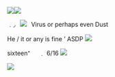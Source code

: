 ![](https://64.media.tumblr.com/699ea08de7d8a62ba3012eb0ffbb2dc4/a037f15ec017a8b7-8f/s540x810/c7a82d2db4160e434b0d05fe8a4b6e045d0570d1.pnj)![](https://files.catbox.moe/881f67.png)

﹒◞⠀![](https://64.media.tumblr.com/05d5c2d5eb6764f9d0f80a073ff20a91/3389feee3881de46-d7/s75x75_c1/e6ea7a152ce4de7c7a77437c195dd3d1eb727a2f.gifv)⠀Virus  or perhaps even Dust
  
   He / it or any is fine ’ ASDP ![](https://64.media.tumblr.com/b3d8f047a936a29532ad034bfefeb0ee/3389feee3881de46-df/s75x75_c1/d479b8154648fbd009dc072df8e0a4c9d5d23e5d.gifv) 

 sixteen⁺⠀⠀﹒ 6/16 ![](https://64.media.tumblr.com/fc36d9a2b12398a06d1cf0246c85ee76/1925423831a33610-dc/s75x75_c1/576ab0ab03520e922d6904dfdeabb4c52cda7c49.gifv)


![](https://64.media.tumblr.com/fda6d586384e1b5e11c32edb138e6274/a037f15ec017a8b7-64/s540x810/c43bbd0cb390a30fd950cb14ba49d5aa19a23266.pnj)
